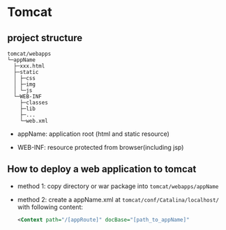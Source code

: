 # Tomcat

## project structure

```
tomcat/webapps
└─appName
  ├─xxx.html
  ├─static
  │ ├─css
  │ ├─img
  │ └─js
  └─WEB-INF
    ├─classes
    ├─lib
    ├─...
    └─web.xml
```



- appName: application root (html and static resource)

- WEB-INF: resource protected from browser(including jsp)

## How to deploy a web application to tomcat

- method 1: copy directory or war package into ```tomcat/webapps/appName```

- method 2: create a appName.xml at ```tomcat/conf/Catalina/localhost/``` with following content:

  ```xml
  <Context path="/[appRoute]" docBase="[path_to_appName]"
  ```
